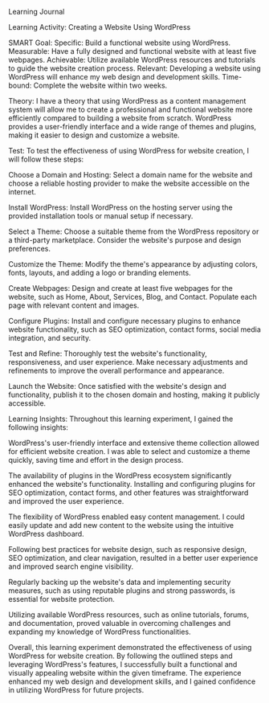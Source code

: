 Learning Journal

Learning Activity: Creating a Website Using WordPress

SMART Goal:
Specific: Build a functional website using WordPress.
Measurable: Have a fully designed and functional website with at least five webpages.
Achievable: Utilize available WordPress resources and tutorials to guide the website creation process.
Relevant: Developing a website using WordPress will enhance my web design and development skills.
Time-bound: Complete the website within two weeks.

Theory:
I have a theory that using WordPress as a content management system will allow me to create a professional and functional website more efficiently compared to building a website from scratch. WordPress provides a user-friendly interface and a wide range of themes and plugins, making it easier to design and customize a website.

Test:
To test the effectiveness of using WordPress for website creation, I will follow these steps:

Choose a Domain and Hosting: Select a domain name for the website and choose a reliable hosting provider to make the website accessible on the internet.

Install WordPress: Install WordPress on the hosting server using the provided installation tools or manual setup if necessary.

Select a Theme: Choose a suitable theme from the WordPress repository or a third-party marketplace. Consider the website's purpose and design preferences.

Customize the Theme: Modify the theme's appearance by adjusting colors, fonts, layouts, and adding a logo or branding elements.

Create Webpages: Design and create at least five webpages for the website, such as Home, About, Services, Blog, and Contact. Populate each page with relevant content and images.

Configure Plugins: Install and configure necessary plugins to enhance website functionality, such as SEO optimization, contact forms, social media integration, and security.

Test and Refine: Thoroughly test the website's functionality, responsiveness, and user experience. Make necessary adjustments and refinements to improve the overall performance and appearance.

Launch the Website: Once satisfied with the website's design and functionality, publish it to the chosen domain and hosting, making it publicly accessible.

Learning Insights:
Throughout this learning experiment, I gained the following insights:

WordPress's user-friendly interface and extensive theme collection allowed for efficient website creation. I was able to select and customize a theme quickly, saving time and effort in the design process.

The availability of plugins in the WordPress ecosystem significantly enhanced the website's functionality. Installing and configuring plugins for SEO optimization, contact forms, and other features was straightforward and improved the user experience.

The flexibility of WordPress enabled easy content management. I could easily update and add new content to the website using the intuitive WordPress dashboard.

Following best practices for website design, such as responsive design, SEO optimization, and clear navigation, resulted in a better user experience and improved search engine visibility.

Regularly backing up the website's data and implementing security measures, such as using reputable plugins and strong passwords, is essential for website protection.

Utilizing available WordPress resources, such as online tutorials, forums, and documentation, proved valuable in overcoming challenges and expanding my knowledge of WordPress functionalities.

Overall, this learning experiment demonstrated the effectiveness of using WordPress for website creation. By following the outlined steps and leveraging WordPress's features, I successfully built a functional and visually appealing website within the given timeframe. The experience enhanced my web design and development skills, and I gained confidence in utilizing WordPress for future projects.
